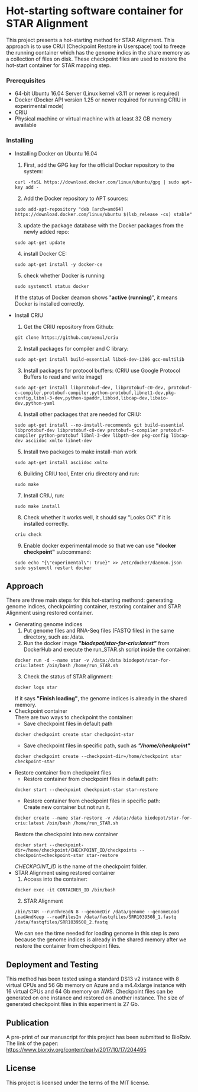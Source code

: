 # Hot-starting software container for STAR Alignment

This project presents a hot-starting method for STAR Alignment. This approach is to use CRUI (Checkpoint Restore in Userspace) tool to freeze the running container which has the genome indics in the share memory as a collection of files on disk. These checkpoint files are used to restore the hot-start container for STAR mapping step.

### Prerequisites

- 64-bit Ubuntu 16.04 Server (Linux kernel v3.11 or newer is required)
- Docker (Docker API version 1.25 or newer required for running CRIU in experimental mode)
- CRIU
- Physical machine or virtual machine with at least 32 GB memery available

### Installing

- Installing Docker on Ubuntu 16.04
  1. First, add the GPG key for the official Docker repository to the system:
  ```
  curl -fsSL https://download.docker.com/linux/ubuntu/gpg | sudo apt-key add -
  ```

  2. Add the Docker repository to APT sources:
  ```
  sudo add-apt-repository "deb [arch=amd64] https://download.docker.com/linux/ubuntu $(lsb_release -cs) stable"
  ```

  3. update the package database with the Docker packages from the newly added repo:
  ```
  sudo apt-get update
  ```
  4. install Docker CE:
  ```
  sudo apt-get install -y docker-ce
  ```
  5. check whether Docker is running
  ```
  sudo systemctl status docker
  ```
    If the status of Docker deamon shows "**active (running)**", it means Docker is installed correctly. 

- Install CRIU
  1. Get the CRIU repository from Github:
  ```
  git clone https://github.com/xemul/criu
  ```
  2. Install packages for compiler and C library:
  ```
  sudo apt-get install build-essential libc6-dev-i386 gcc-multilib
  ```
  3. Install packages for protocol buffers: (CRIU use Google Protocol Buffers to read and write image)
  ```
  sudo apt-get install libprotobuf-dev, libprotobuf-c0-dev, protobuf-c-compiler,protobuf-compiler,python-protobuf,libnet1-dev,pkg-config,libnl-3-dev,python-ipaddr,libbsd,libcap-dev,libaio-dev,python-yaml
  ```
  4. Install other packages that are needed for CRIU:
  ```
  sudo apt-get install --no-install-recommends git build-essential libprotobuf-dev libprotobuf-c0-dev protobuf-c-compiler protobuf-compiler python-protobuf libnl-3-dev libpth-dev pkg-config libcap-dev asciidoc xmlto libnet-dev
  ```
  5. Install two packages to make install-man work
  ```
  sudo apt-get install asciidoc xmlto
  ```
  6. Building CRIU tool, Enter criu directory and run: 
  ```
  sudo make
  ```
  7. Install CRIU, run:
  ```
  sudo make install
  ```
  8. Check whether it works well, it should say "Looks OK" if it is installed correctly. 
  ```
  criu check
  ```
  9. Enable docker experimental mode so that we can use **"docker checkpoint"** subcommand:
  ```
  sudo echo "{\"experimental\": true}" >> /etc/docker/daemon.json
  sudo systemctl restart docker
  ```

## Approach 

There are three main steps for this hot-starting methond: generating genome indices, checkpointing container, restoring container and STAR Alignment using restored container. 
- Generating genome indices
  1. Put genome files and RNA-Seq files (FASTQ files) in the same directory, such as: /data. <br/>
  2. Run the docker image _**"biodepot/star-for-criu:latest"**_ from DockerHub and execute the run_STAR.sh script inside the container: 
  ```
  docker run -d --name star -v /data:/data biodepot/star-for-criu:latest /bin/bash /home/run_STAR.sh
  ```
  3. Check the status of STAR alignment:
  ```
  docker logs star
  ```
  If it says **"Finish loading"**, the genome indices is already in the shared memory. 
- Checkpoint container<br/>
  There are two ways to checkpoint the container: 
  - Save checkpoint files in default path
  ```
  docker checkpoint create star checkpoint-star
  ```
  - Save checkpoint files in specific path, such as _**"/home/checkpoint"**_
  ```
  docker checkpoint create --checkpoint-dir=/home/checkpoint star checkpoint-star
  ```
- Restore container from checkpoint files<br/>
  - Restore container from checkpoint files in default path:
  ```
  docker start --checkpoint checkpoint-star star-restore
  ```
  - Restore container from checkpoint files in specific path: <br/>
  Create new container but not run it. 
  ```
  docker create --name star-restore -v /data:/data biodepot/star-for-criu:latest /bin/bash /home/run_STAR.sh
  ```
  Restore the checkpoint into new container
  ```
  docker start --checkpoint-dir=/home/checkpoint/CHECKPOINT_ID/checkpoints --checkpoint=checkpoint-star star-restore
  ```
  _CHECKPOINT_ID_ is the name of the checkpoint folder. 
- STAR Alignment using restored container
  1. Access into the container:
  ```
  docker exec -it CONTAINER_ID /bin/bash
  ```
  2. STAR Alignment
  ```
  /bin/STAR --runThreadN 8 --genomeDir /data/genome --genomeLoad LoadAndKeep --readFilesIn /data/fastqfiles/SRR1039508_1.fastq /data/fastqfiles/SRR1039508_2.fastq
  ```
  We can see the time needed for loading genome in this step is zero because the genome indices is already in the shared memory after we restore the container from checkpoint files.

## Deployment and Testing

This method has been tested using a standard DS13 v2 instance with 8 virtual CPUs and 56 Gb memory on Azure and a m4.4xlarge instance with 16 virtual CPUs and 64 Gb memory on AWS. Checkpoint files can be generated on one instance and restored on another instance. The size of generated checkpoint files in this experiment is 27 Gb. 

## Publication
A pre-print of our manuscript for this project has been submitted to BioRxiv. <br/>
The link of the paper: <br/>
https://www.biorxiv.org/content/early/2017/10/17/204495

## License <br/>
This project is licensed under the terms of the MIT license.





